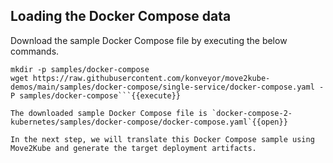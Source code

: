 ## Loading the Docker Compose data

Download the sample Docker Compose file by executing the below commands.
```
mkdir -p samples/docker-compose
wget https://raw.githubusercontent.com/konveyor/move2kube-demos/main/samples/docker-compose/single-service/docker-compose.yaml -P samples/docker-compose```{{execute}}

The downloaded sample Docker Compose file is `docker-compose-2-kubernetes/samples/docker-compose/docker-compose.yaml`{{open}}

In the next step, we will translate this Docker Compose sample using Move2Kube and generate the target deployment artifacts.

